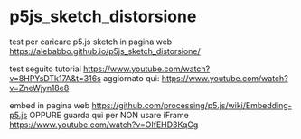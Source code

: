 # p5js_sketch_distorsione
test per caricare p5.js sketch in pagina web
https://alebabbo.github.io/p5js_sketch_distorsione/

test seguito tutorial https://www.youtube.com/watch?v=8HPYsDTk17A&t=316s
aggiornato qui:
https://www.youtube.com/watch?v=ZneWjyn18e8

embed in pagina web https://github.com/processing/p5.js/wiki/Embedding-p5.js
OPPURE guarda qui per NON usare iFrame
https://www.youtube.com/watch?v=OIfEHD3KqCg

